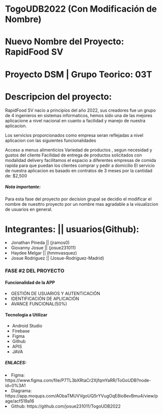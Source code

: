 # TogoUDB2022 (Con Modificación de Nombre)
# Nuevo Nombre del Proyecto: RapidFood SV
# Proyecto DSM | Grupo Teorico: 03T 

# Descripcion del proyecto:

<p>RapidFood SV nacio a principios del año 2022, sus creadores fue un grupo de 4 ingenieros en sistemas informaticos, hemos sido una de las mejores aplicacione a nivel nacional en cuanto a facilidad y manejo de nuestra aplicacion.

Los servicios proporcionados como empresa seran reflejadas a nivel aplicacion con las siguientes funcionalidades

Acceso a menus alimenticios
Variedad de productos , segun necesidad y gustos del cliente
Facilidad de entrega de productos solicitados con modalidad delivery
facilitamos el espacio a diferentes empresas de comida rapida para que puedan los clientes comprar y pedir a domicilio
El servicio de nuestra aplicacion es basado en contratos de 3 meses por la cantidad de: $2,500 </p>

<h5>Nota importante:</h5>
<p>Para esta fase del proyecto por decision grupal se decidio el modificar el nombre de nuesttro proyecto por un nombre mas agradable a la visualizcion de usuarios en general.</p>

<h1>Integrantes:   ||  usuarios(Github): </h1>      
  <li> Jonathan Pineda || (jramos0)</li>
  <li>Giovanny Josue || (josue231011)</li>
  <li>Haydee Melgar || (hmmvasquez)</li>
  <li>Josue Rodriguez || (Josue-Rodriguez-Madrid)</li>
 
  
  <h3>FASE #2 DEL PROYECTO </h3>
  
  <h4>Funcionalidad de la APP</h4>
  
  <li>GESTIÓN DE USUARIOS Y AUTENTICACIÓN</li>
  <li>IDENTIFICACIÓN DE APLICACIÓN</li>
  <li>AVANCE FUNCIONAL(50%)</li>
  
  
  <h4>Tecnologia a Utilizar</h4>
 
 - Android Studio
 - Firebase
 - Figma
 - Github
 - APIS
 - JAVA
</hr>

<h5>ENLACES:</h5>
<li> Figma: https://www.figma.com/file/P7TL3bXRtaCr2XjfqmYaRR/ToGoUDB?node-id=0%3A1 </li>
<li> Diagrama: https://app.moqups.com/AObaTMUVVgoUQ5rYVugOqE8io8evBmu4/view/page/acf519a16</li>
<li> Github: https://github.com/josue231011/TogoUDB2022 </li>
